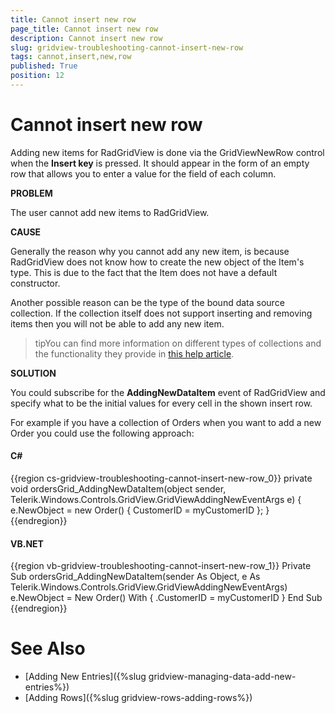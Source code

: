 ```yaml
---
title: Cannot insert new row
page_title: Cannot insert new row
description: Cannot insert new row
slug: gridview-troubleshooting-cannot-insert-new-row
tags: cannot,insert,new,row
published: True
position: 12
---
```


# Cannot insert new row

Adding new items for RadGridView is done via the GridViewNewRow control when the __Insert key__ is pressed. It should appear in the form of an empty row that allows you to enter a value for the field of each column.
      
__PROBLEM__

The user cannot add new items to RadGridView.
        
__CAUSE__

Generally the reason why you cannot add any new item, is because RadGridView does not know how to create the new object of the Item's type. This is due to the fact that the Item does not have a default constructor.
        
Another possible reason can be the type of the bound data source collection. If the collection itself does not support inserting and removing items then you will not be able to add any new item.

>tipYou can find more information on different types of collections and the functionality they provide in [this help article](http://msdn.microsoft.com/en-us/library/system.collections(v=vs.110).aspx).
        
__SOLUTION__

You could subscribe for the __AddingNewDataItem__ event of RadGridView and specify what to be the initial values for every cell in the shown insert row.

For example if you have a collection of Orders when you want to add a new Order you could use the following approach:
        
#### __C#__

{{region cs-gridview-troubleshooting-cannot-insert-new-row_0}}
	private void ordersGrid_AddingNewDataItem(object sender, Telerik.Windows.Controls.GridView.GridViewAddingNewEventArgs e)
	{
	    e.NewObject = new Order() { CustomerID = myCustomerID };
	}
{{endregion}}

#### __VB.NET__

{{region vb-gridview-troubleshooting-cannot-insert-new-row_1}}
	Private Sub ordersGrid_AddingNewDataItem(sender As Object, e As Telerik.Windows.Controls.GridView.GridViewAddingNewEventArgs)
	    e.NewObject = New Order() With {
	     .CustomerID = myCustomerID
	    }
	End Sub
{{endregion}}

# See Also

 * [Adding New Entries]({%slug gridview-managing-data-add-new-entries%})
 * [Adding Rows]({%slug gridview-rows-adding-rows%})
